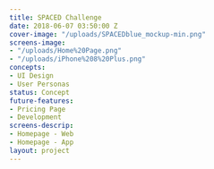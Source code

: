 ```yaml
---
title: SPACED Challenge
date: 2018-06-07 03:50:00 Z
cover-image: "/uploads/SPACEDblue_mockup-min.png"
screens-image:
- "/uploads/Home%20Page.png"
- "/uploads/iPhone%208%20Plus.png"
concepts:
- UI Design
- User Personas
status: Concept
future-features:
- Pricing Page
- Development
screens-descrip:
- Homepage - Web
- Homepage - App
layout: project
---
```



